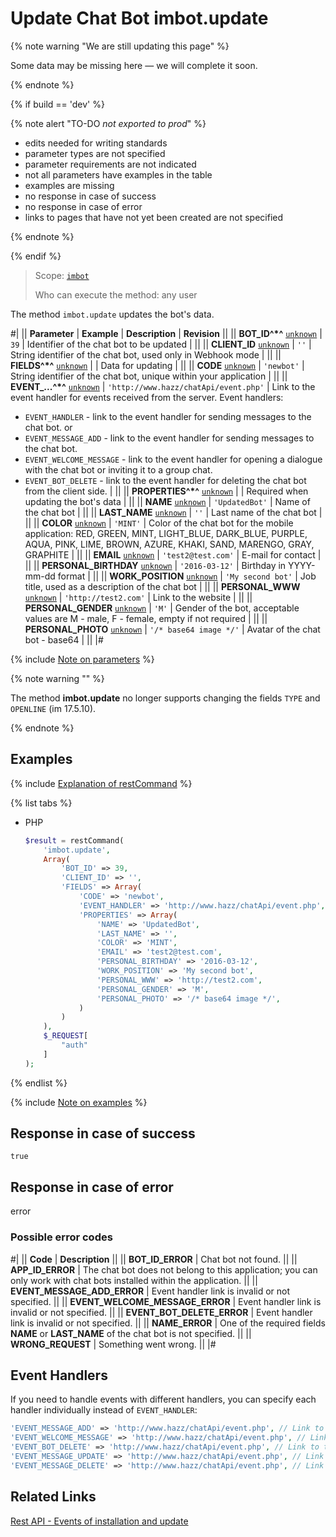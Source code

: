 # Update Chat Bot imbot.update

{% note warning "We are still updating this page" %}

Some data may be missing here — we will complete it soon.

{% endnote %}

{% if build == 'dev' %}

{% note alert "TO-DO _not exported to prod_" %}

- edits needed for writing standards
- parameter types are not specified
- parameter requirements are not indicated
- not all parameters have examples in the table
- examples are missing
- no response in case of success
- no response in case of error
- links to pages that have not yet been created are not specified

{% endnote %}

{% endif %}

> Scope: [`imbot`](../scopes/permissions.md)
>
> Who can execute the method: any user

The method `imbot.update` updates the bot's data.

#|
|| **Parameter** | **Example** | **Description** | **Revision** ||
|| **BOT_ID^*^**
[`unknown`](../data-types.md) | `39` | Identifier of the chat bot to be updated | ||
|| **CLIENT_ID**
[`unknown`](../data-types.md) | `''` | String identifier of the chat bot, used only in Webhook mode | ||
|| **FIELDS^*^**
[`unknown`](../data-types.md) | | Data for updating | ||
|| **CODE**
[`unknown`](../data-types.md) | `'newbot'` | String identifier of the chat bot, unique within your application | ||
|| **EVENT_...^*^**
[`unknown`](../data-types.md) | `'http://www.hazz/chatApi/event.php'` | Link to the event handler for events received from the server. Event handlers:
- `EVENT_HANDLER` - link to the event handler for sending messages to the chat bot.
or
- `EVENT_MESSAGE_ADD` - link to the event handler for sending messages to the chat bot.
- `EVENT_WELCOME_MESSAGE` - link to the event handler for opening a dialogue with the chat bot or inviting it to a group chat.
- `EVENT_BOT_DELETE` - link to the event handler for deleting the chat bot from the client side.
 | ||
|| **PROPERTIES^*^**
[`unknown`](../data-types.md) | | Required when updating the bot's data | ||
|| **NAME**
[`unknown`](../data-types.md) | `'UpdatedBot'` | Name of the chat bot | ||
|| **LAST_NAME**
[`unknown`](../data-types.md) | `''` | Last name of the chat bot | ||
|| **COLOR**
[`unknown`](../data-types.md) | `'MINT'` | Color of the chat bot for the mobile application: RED, GREEN, MINT, LIGHT_BLUE, DARK_BLUE, PURPLE, AQUA, PINK, LIME, BROWN, AZURE, KHAKI, SAND, MARENGO, GRAY, GRAPHITE | ||
|| **EMAIL**
[`unknown`](../data-types.md) | `'test2@test.com'` | E-mail for contact | ||
|| **PERSONAL_BIRTHDAY**
[`unknown`](../data-types.md) | `'2016-03-12'` | Birthday in YYYY-mm-dd format | ||
|| **WORK_POSITION**
[`unknown`](../data-types.md) | `'My second bot'` | Job title, used as a description of the chat bot | ||
|| **PERSONAL_WWW**
[`unknown`](../data-types.md) | `'http://test2.com'` | Link to the website | ||
|| **PERSONAL_GENDER**
[`unknown`](../data-types.md) | `'M'` | Gender of the bot, acceptable values are M - male, F - female, empty if not required | ||
|| **PERSONAL_PHOTO**
[`unknown`](../data-types.md) | `'/* base64 image */'` | Avatar of the chat bot - base64 | ||
|#

{% include [Note on parameters](../../_includes/required.md) %}

{% note warning "" %}

The method **imbot.update** no longer supports changing the fields `TYPE` and `OPENLINE` (im 17.5.10).

{% endnote %}

## Examples

{% include [Explanation of restCommand](./_includes/rest-command.md) %}

{% list tabs %}

- PHP

    ```php
    $result = restCommand(
        'imbot.update',
        Array(
            'BOT_ID' => 39,
            'CLIENT_ID' => '',
            'FIELDS' => Array(
                'CODE' => 'newbot',
                'EVENT_HANDLER' => 'http://www.hazz/chatApi/event.php',
                'PROPERTIES' => Array(
                    'NAME' => 'UpdatedBot',
                    'LAST_NAME' => '',
                    'COLOR' => 'MINT',
                    'EMAIL' => 'test2@test.com',
                    'PERSONAL_BIRTHDAY' => '2016-03-12',
                    'WORK_POSITION' => 'My second bot',
                    'PERSONAL_WWW' => 'http://test2.com',
                    'PERSONAL_GENDER' => 'M',
                    'PERSONAL_PHOTO' => '/* base64 image */',
                )
            )
        ),
        $_REQUEST[
            "auth"
        ]
    );
    ```

{% endlist %}

{% include [Note on examples](../../_includes/examples.md) %}

## Response in case of success

`true`

## Response in case of error

error

### Possible error codes

#|
|| **Code** | **Description** ||
|| **BOT_ID_ERROR** | Chat bot not found. ||
|| **APP_ID_ERROR** | The chat bot does not belong to this application; you can only work with chat bots installed within the application. ||
|| **EVENT_MESSAGE_ADD_ERROR** | Event handler link is invalid or not specified. ||
|| **EVENT_WELCOME_MESSAGE_ERROR** | Event handler link is invalid or not specified. ||
|| **EVENT_BOT_DELETE_ERROR** | Event handler link is invalid or not specified. ||
|| **NAME_ERROR** | One of the required fields **NAME** or **LAST_NAME** of the chat bot is not specified. ||
|| **WRONG_REQUEST** | Something went wrong. ||
|#

## Event Handlers

If you need to handle events with different handlers, you can specify each handler individually instead of `EVENT_HANDLER`:

```php
'EVENT_MESSAGE_ADD' => 'http://www.hazz/chatApi/event.php', // Link to the event handler for sending messages to the chat bot
'EVENT_WELCOME_MESSAGE' => 'http://www.hazz/chatApi/event.php', // Link to the event handler for opening a dialogue with the chat bot or inviting it to a group chat
'EVENT_BOT_DELETE' => 'http://www.hazz/chatApi/event.php', // Link to the event handler for deleting the chat bot from the client side
'EVENT_MESSAGE_UPDATE' => 'http://www.hazz/chatApi/event.php', // Link to the event handler for subscribing to change events
'EVENT_MESSAGE_DELETE' => 'http://www.hazz/chatApi/event.php', // Link to the event handler for subscribing to message deletion events
```

## Related Links

[Rest API - Events of installation and update](./events/index.md)